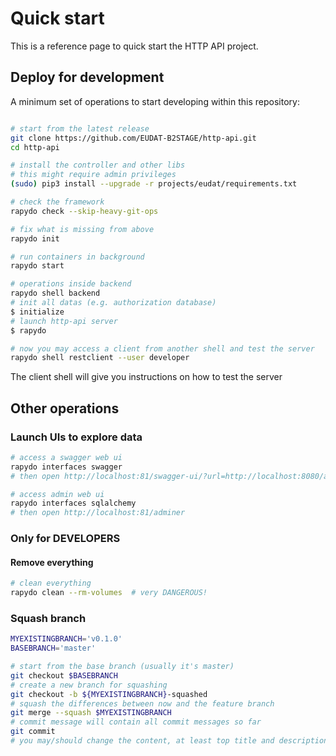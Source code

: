 
# Quick start

This is a reference page to quick start the HTTP API project.

## Deploy for development

A minimum set of operations to start developing within this repository:


```bash

# start from the latest release
git clone https://github.com/EUDAT-B2STAGE/http-api.git
cd http-api

# install the controller and other libs
# this might require admin privileges
(sudo) pip3 install --upgrade -r projects/eudat/requirements.txt

# check the framework
rapydo check --skip-heavy-git-ops

# fix what is missing from above
rapydo init

# run containers in background
rapydo start

# operations inside backend
rapydo shell backend
# init all datas (e.g. authorization database)
$ initialize
# launch http-api server 
$ rapydo

# now you may access a client from another shell and test the server
rapydo shell restclient --user developer
```

The client shell will give you instructions on how to test the server


## Other operations

### Launch UIs to explore data

```bash
# access a swagger web ui
rapydo interfaces swagger
# then open http://localhost:81/swagger-ui/?url=http://localhost:8080/api/specs

# access admin web ui
rapydo interfaces sqlalchemy
# then open http://localhost:81/adminer
```


### Only for DEVELOPERS

#### Remove everything

```bash
# clean everything
rapydo clean --rm-volumes  # very DANGEROUS!
```


### Squash branch

```bash
MYEXISTINGBRANCH='v0.1.0'
BASEBRANCH='master'

# start from the base branch (usually it's master)
git checkout $BASEBRANCH
# create a new branch for squashing
git checkout -b ${MYEXISTINGBRANCH}-squashed
# squash the differences between now and the feature branch
git merge --squash $MYEXISTINGBRANCH
# commit message will contain all commit messages so far
git commit
# you may/should change the content, at least top title and description
```
